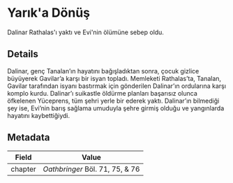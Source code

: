 # Yarık'a Dönüş
Dalinar Rathalas'ı yaktı ve Evi'nin ölümüne sebep oldu.

## Details
Dalinar, genç Tanalan’ın hayatını bağışladıktan sonra, çocuk gizlice büyüyerek Gavilar’a karşı bir isyan topladı. Memleketi Rathalas’ta, Tanalan, Gavilar tarafından isyanı bastırmak için gönderilen Dalinar’ın ordularına karşı komplo kurdu. Dalinar’ı suikastle öldürme planları başarısız olunca öfkelenen Yüceprens, tüm şehri yerle bir ederek yaktı. Dalinar’ın bilmediği şey ise, Evi’nin barış sağlama umuduyla şehre girmiş olduğu ve yangınlarda hayatını kaybettiğiydi.

## Metadata
| Field | Value |
| ----- | ----- |
| chapter | *Oathbringer* Böl. 71, 75, & 76 |
